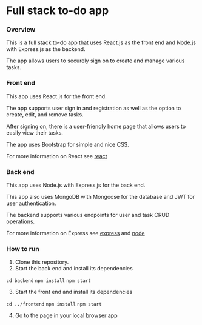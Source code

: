 # Full stack to-do app

### Overview

This is a full stack to-do app that uses React.js as the front end and Node.js with Express.js as the backend.

The app allows users to securely sign on to create and manage various tasks.

### Front end

This app uses React.js for the front end.

The app supports user sign in and registration as well as the option to create, edit, and remove tasks.

After signing on, there is a user-friendly home page that allows users to easily view their tasks.

The app uses Bootstrap for simple and nice CSS.

For more information on React see [react](https://react.dev) 

### Back end

This app uses Node.js with Express.js for the back end.

This app also uses MongoDB with Mongoose for the database and JWT for user authentication.

The backend supports various endpoints for user and task CRUD operations.

For more information on Express see [express](https://expressjs.com) and [node](https://nodejs.org/en) 

### How to run

1. Clone this repository.
2. Start the back end and install its dependencies

`cd backend`
`npm install` 
`npm start` 

3. Start the front end and install its dependencies

`cd ../frontend`
`npm install` 
`npm start` 

4. Go to the page in your local browser [app](https://localhost:5000) 
